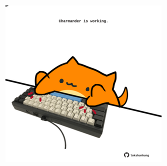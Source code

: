 <!-- built at 27/02/2021, 19:01:22 UTC -->
<p align="center">
  <img width="500" height="500" src="./ReadmeImage.svg">
</p>
